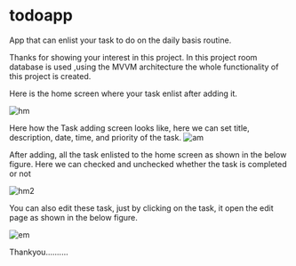 # todoapp
App that can enlist your task to do on the daily basis routine.

Thanks for showing your interest in this project. In this project room database is used ,using the MVVM architecture the whole functionality of this project is created.

Here is the home screen where your task enlist after adding it.

![hm](https://github.com/Dhirender2499/todoapp/assets/168195071/dce4270f-72c9-48c8-8fd8-0d824f9a4b49)

Here how the Task adding screen looks like, here we can set title, description, date, time,
and priority of the task.
![am](https://github.com/Dhirender2499/todoapp/assets/168195071/00219907-8190-4a8a-9623-4f159e421bc7)

After adding, all the task enlisted to the home screen as shown in the below figure. Here we can checked and unchecked whether the task is completed or not 

![hm2](https://github.com/Dhirender2499/todoapp/assets/168195071/d4fc130f-2953-46b0-b495-79aa745eb163)

You can also edit these task, just by clicking on the task, it open the edit page as shown in the below figure.

![em](https://github.com/Dhirender2499/todoapp/assets/168195071/be6f87d8-00e9-463a-ba9d-d31e0801aca0)

Thankyou..........
